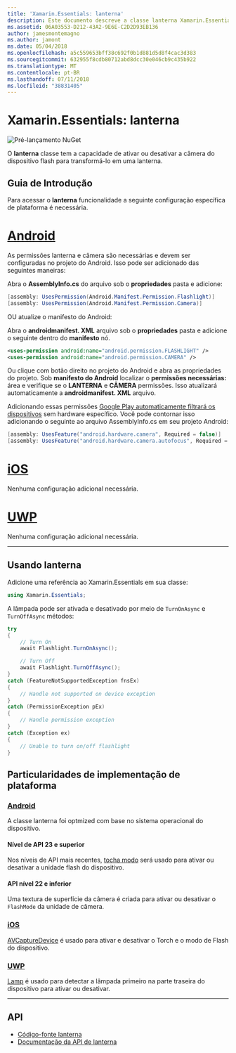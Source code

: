 ```yaml
---
title: 'Xamarin.Essentials: lanterna'
description: Este documento descreve a classe lanterna Xamarin.Essentials, que tem a capacidade de ativar ou desativar a câmera do dispositivo flash para transformá-lo em uma lanterna.
ms.assetid: 06A03553-D212-43A2-9E6E-C2D2D93EB136
author: jamesmontemagno
ms.author: jamont
ms.date: 05/04/2018
ms.openlocfilehash: a5c559653bff38c692f0b1d881d5d8f4cac3d383
ms.sourcegitcommit: 632955f8cdb80712abd8dcc30e046cb9c435b922
ms.translationtype: MT
ms.contentlocale: pt-BR
ms.lasthandoff: 07/11/2018
ms.locfileid: "38831405"
---
```

# <a name="xamarinessentials-flashlight"></a>Xamarin.Essentials: lanterna

![Pré-lançamento NuGet](~/media/shared/pre-release.png)

O **lanterna** classe tem a capacidade de ativar ou desativar a câmera do dispositivo flash para transformá-lo em uma lanterna.

## <a name="getting-started"></a>Guia de Introdução

Para acessar o **lanterna** funcionalidade a seguinte configuração específica de plataforma é necessária.

# <a name="androidtabandroid"></a>[Android](#tab/android)

As permissões lanterna e câmera são necessárias e devem ser configuradas no projeto do Android. Isso pode ser adicionado das seguintes maneiras:

Abra o **AssemblyInfo.cs** do arquivo sob o **propriedades** pasta e adicione:

```csharp
[assembly: UsesPermission(Android.Manifest.Permission.Flashlight)]
[assembly: UsesPermission(Android.Manifest.Permission.Camera)]
```

OU atualize o manifesto do Android:

Abra o **androidmanifest. XML** arquivo sob o **propriedades** pasta e adicione o seguinte dentro do **manifesto** nó.

```xml
<uses-permission android:name="android.permission.FLASHLIGHT" />
<uses-permission android:name="android.permission.CAMERA" />
```

Ou clique com botão direito no projeto do Android e abra as propriedades do projeto. Sob **manifesto do Android** localizar o **permissões necessárias:** área e verifique se o **LANTERNA** e **CÂMERA** permissões. Isso atualizará automaticamente a **androidmanifest. XML** arquivo.

Adicionando essas permissões [Google Play automaticamente filtrará os dispositivos](http://developer.android.com/guide/topics/manifest/uses-feature-element.html#permissions-features) sem hardware específico. Você pode contornar isso adicionando o seguinte ao arquivo AssemblyInfo.cs em seu projeto Android:

```csharp
[assembly: UsesFeature("android.hardware.camera", Required = false)]
[assembly: UsesFeature("android.hardware.camera.autofocus", Required = false)]
```

# <a name="iostabios"></a>[iOS](#tab/ios)

Nenhuma configuração adicional necessária.

# <a name="uwptabuwp"></a>[UWP](#tab/uwp)

Nenhuma configuração adicional necessária.

-----

## <a name="using-flashlight"></a>Usando lanterna

Adicione uma referência ao Xamarin.Essentials em sua classe:

```csharp
using Xamarin.Essentials;
```

A lâmpada pode ser ativada e desativado por meio de `TurnOnAsync` e `TurnOffAsync` métodos:

```csharp
try
{
    // Turn On
    await Flashlight.TurnOnAsync();

    // Turn Off
    await Flashlight.TurnOffAsync();
}
catch (FeatureNotSupportedException fnsEx)
{
    // Handle not supported on device exception
}
catch (PermissionException pEx)
{
    // Handle permission exception
}
catch (Exception ex)
{
    // Unable to turn on/off flashlight
}
```

## <a name="platform-implementation-specifics"></a>Particularidades de implementação de plataforma

### <a name="androidtabandroid-specifics"></a>[Android](#tab/android-specifics)

A classe lanterna foi optmized com base no sistema operacional do dispositivo.

#### <a name="api-level-23-and-higher"></a>Nível de API 23 e superior

Nos níveis de API mais recentes, [tocha modo](https://developer.android.com/reference/android/hardware/camera2/CameraManager.html#setTorchMode) será usado para ativar ou desativar a unidade flash do dispositivo.

#### <a name="api-level-22-and-lower"></a>API nível 22 e inferior

Uma textura de superfície da câmera é criada para ativar ou desativar o `FlashMode` da unidade de câmera. 

### <a name="iostabios-specifics"></a>[iOS](#tab/ios-specifics)

[AVCaptureDevice](https://developer.xamarin.com/api/type/AVFoundation.AVCaptureDevice/) é usado para ativar e desativar o Torch e o modo de Flash do dispositivo.

### <a name="uwptabuwp-specifics"></a>[UWP](#tab/uwp-specifics)

[Lamp](https://docs.microsoft.com/en-us/uwp/api/windows.devices.lights.lamp) é usado para detectar a lâmpada primeiro na parte traseira do dispositivo para ativar ou desativar.

-----

## <a name="api"></a>API

- [Código-fonte lanterna](https://github.com/xamarin/Essentials/tree/master/Xamarin.Essentials/Flashlight)
- [Documentação da API de lanterna](xref:Xamarin.Essentials.Flashlight)
